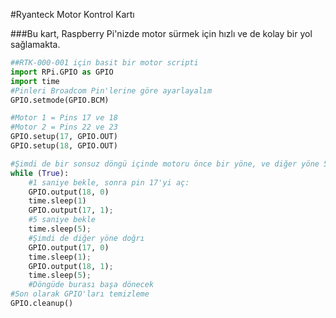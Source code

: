 <!--
---
name: Ryanteck Motor Kontrol Kartı
class: board
type: hepsi
manufacturer: Ryanteck
url: http://www.ryanteck.uk/store/ryanteck-rpi-motor-controller-board
buy: http://www.ryanteck.uk/store/ryanteck-rpi-motor-controller-board
description: Hızlı başlangıç dökümanları da barındıran, ucuz bir motor kontrol kartı.
pincount: 26
pin:
  '11':
    name: Motor 1 A
    direction: output
    active: high
  '12':
    name: Motor 1 B
    direction: output
    active: high
  '15':
    name: Motor 2 A
    direction: output
    active: high
  '16':
    name: Motor 2 B
    direction: output
    active: high
-->
#Ryanteck Motor Kontrol Kartı

###Bu kart, Raspberry Pi'nizde motor sürmek için hızlı ve de kolay bir yol sağlamakta.


```python
##RTK-000-001 için basit bir motor scripti
import RPi.GPIO as GPIO
import time
#Pinleri Broadcom Pin'lerine göre ayarlayalım
GPIO.setmode(GPIO.BCM)

#Motor 1 = Pins 17 ve 18
#Motor 2 = Pins 22 ve 23
GPIO.setup(17, GPIO.OUT)
GPIO.setup(18, GPIO.OUT)

#Şimdi de bir sonsuz döngü içinde motoru önce bir yöne, ve diğer yöne 5er saniye döndürelim:
while (True):
	#1 saniye bekle, sonra pin 17'yi aç:
	GPIO.output(18, 0)
	time.sleep(1)
	GPIO.output(17, 1);
	#5 saniye bekle
	time.sleep(5);
	#Şimdi de diğer yöne doğrı
	GPIO.output(17, 0)
	time.sleep(1);
	GPIO.output(18, 1);
	time.sleep(5);
	#Döngüde burası başa dönecek
#Son olarak GPIO'ları temizleme
GPIO.cleanup()
```